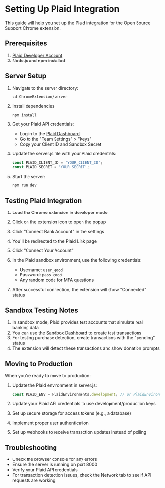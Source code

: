 # Setting Up Plaid Integration

This guide will help you set up the Plaid integration for the Open Source Support Chrome extension.

## Prerequisites

1. [Plaid Developer Account](https://dashboard.plaid.com/signup)
2. Node.js and npm installed

## Server Setup

1. Navigate to the server directory:
   ```
   cd ChromeExtension/server
   ```

2. Install dependencies:
   ```
   npm install
   ```

3. Get your Plaid API credentials:
   - Log in to the [Plaid Dashboard](https://dashboard.plaid.com/)
   - Go to the "Team Settings" > "Keys"
   - Copy your Client ID and Sandbox Secret

4. Update the server.js file with your Plaid credentials:
   ```javascript
   const PLAID_CLIENT_ID = 'YOUR_CLIENT_ID';
   const PLAID_SECRET = 'YOUR_SECRET';
   ```

5. Start the server:
   ```
   npm run dev
   ```

## Testing Plaid Integration

1. Load the Chrome extension in developer mode
2. Click on the extension icon to open the popup
3. Click "Connect Bank Account" in the settings
4. You'll be redirected to the Plaid Link page
5. Click "Connect Your Account"
6. In the Plaid sandbox environment, use the following credentials:
   - Username: `user_good`
   - Password: `pass_good`
   - Any random code for MFA questions

7. After successful connection, the extension will show "Connected" status

## Sandbox Testing Notes

1. In sandbox mode, Plaid provides test accounts that simulate real banking data
2. You can use the [Sandbox Dashboard](https://dashboard.plaid.com/sandbox/transactions) to create test transactions
3. For testing purchase detection, create transactions with the "pending" status
4. The extension will detect these transactions and show donation prompts

## Moving to Production

When you're ready to move to production:

1. Update the Plaid environment in server.js:
   ```javascript
   const PLAID_ENV = PlaidEnvironments.development; // or PlaidEnvironments.production
   ```

2. Update your Plaid API credentials to use development/production keys
3. Set up secure storage for access tokens (e.g., a database)
4. Implement proper user authentication
5. Set up webhooks to receive transaction updates instead of polling

## Troubleshooting

- Check the browser console for any errors
- Ensure the server is running on port 8000
- Verify your Plaid API credentials
- For transaction detection issues, check the Network tab to see if API requests are working 